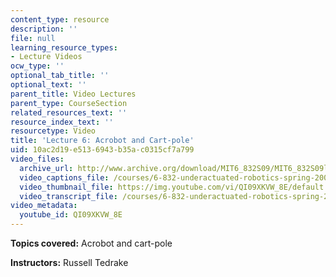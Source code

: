 ```yaml
---
content_type: resource
description: ''
file: null
learning_resource_types:
- Lecture Videos
ocw_type: ''
optional_tab_title: ''
optional_text: ''
parent_title: Video Lectures
parent_type: CourseSection
related_resources_text: ''
resource_index_text: ''
resourcetype: Video
title: 'Lecture 6: Acrobot and Cart-pole'
uid: 10ac2d19-e513-6943-b35a-c0315cf7a799
video_files:
  archive_url: http://www.archive.org/download/MIT6_832S09/MIT6_832S09lec06_300k.mp4
  video_captions_file: /courses/6-832-underactuated-robotics-spring-2009/ec98de5d4d6f5376b8c349bc2f6add8b_QI09XKVW_8E.vtt
  video_thumbnail_file: https://img.youtube.com/vi/QI09XKVW_8E/default.jpg
  video_transcript_file: /courses/6-832-underactuated-robotics-spring-2009/2cba1ae12f7a42f5db6d751515f57b68_QI09XKVW_8E.pdf
video_metadata:
  youtube_id: QI09XKVW_8E
---
```


**Topics covered:** Acrobot and cart-pole

**Instructors:** Russell Tedrake